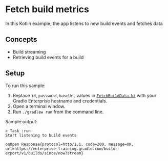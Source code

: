 # Fetch build metrics

In this Kotlin example, the app listens to new build events and fetches data

## Concepts

- Build streaming
- Retrieving build events for a build

## Setup

To run this sample:

1. Replace `id`, `password`, `baseUrl` values in [`FetchBuildData.kt`][FetchBuildData] with your Gradle Enterprise hostname and credentials.
2. Open a terminal window.
3. Run `./gradlew run` from the command line.

Sample output:
```
> Task :run
Start listening to build events

onOpen Response{protocol=http/1.1, code=200, message=OK, url=https://enterprise-training.gradle.com/build-export/v1/builds/since/now?stream}
```

[FetchBuildData]: src/main/kotlin/ftl/sample/FetchBuildData.kt
